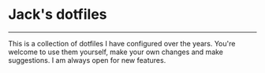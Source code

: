 # Jack's dotfiles
---
This is a collection of dotfiles I have configured over the years. You're welcome to use them yourself, make your own changes and make suggestions. I am always open for new features.
